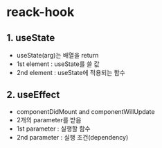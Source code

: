 # reack-hook

## 1. useState

- useState(arg)는 배열을 return
- 1st element : useState를 쓸 값
- 2nd element : useState에 적용되는 함수

## 2. useEffect

- componentDidMount and componentWillUpdate
- 2개의 parameter를 받음
- 1st parameter : 실행할 함수
- 2nd parameter : 실행 조건(dependency)
